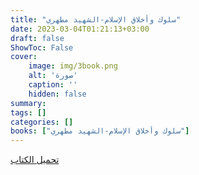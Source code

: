 ```yaml
---
title: "سلوك وأخلاق الإسلام-الشهيد مطهري"
date: 2023-03-04T01:21:13+03:00
draft: false
ShowToc: False
cover:
    image: img/3book.png
    alt: 'صورة'
    caption: ''
    hidden: false
summary: 
tags: []
categories: []
books: ["سلوك وأخلاق الإسلام-الشهيد مطهري"]
---
```

[تحميل الكتاب](./../../books/3.pdf)
